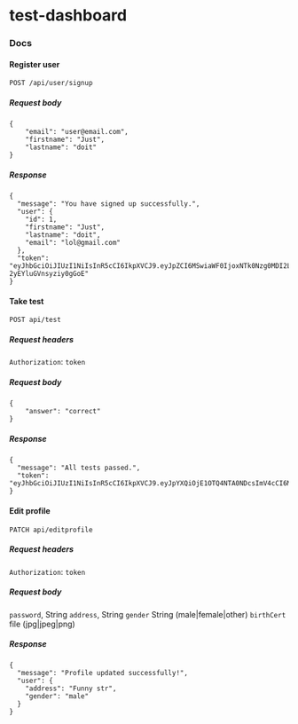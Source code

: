 # test-dashboard

### Docs

#### Register user

`POST /api/user/signup`

##### Request body

```
{
	"email": "user@email.com",
	"firstname": "Just",
	"lastname": "doit"
}
```

##### Response

```
{
  "message": "You have signed up successfully.",
  "user": {
    "id": 1,
    "firstname": "Just",
    "lastname": "doit",
    "email": "lol@gmail.com"
  },
  "token": "eyJhbGciOiJIUzI1NiIsInR5cCI6IkpXVCJ9.eyJpZCI6MSwiaWF0IjoxNTk0Nzg0MDI2LCJleHAiOjE1OTQ4NzA0MjZ9.Si_8a1gKrkkdN966e60xy6N-2yEYluGVnsyziy0gGoE"
}
```

#### Take test

`POST api/test`

##### Request headers

`Authorization`: `token`

##### Request body

```
{
	"answer": "correct"
}
```

##### Response

```
{
  "message": "All tests passed.",
  "token": "eyJhbGciOiJIUzI1NiIsInR5cCI6IkpXVCJ9.eyJpYXQiOjE1OTQ4NTA0NDcsImV4cCI6MTU5NDkzNjg0N30.RSo0qN6s1GzPx3qUJA5J9iDzfPGqfpP8Nmvhh5J9whU"
}
```

#### Edit profile

`PATCH api/editprofile`

##### Request headers

`Authorization`: `token`
##### Request body
`password`, String
`address`, String
`gender` String (male|female|other)
`birthCert` file (jpg|jpeg|png)

##### Response
```
{
  "message": "Profile updated successfully!",
  "user": {
    "address": "Funny str",
    "gender": "male"
  }
}
```
